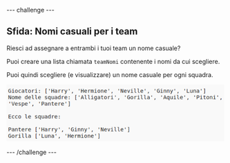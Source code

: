 \--- challenge \---

## Sfida: Nomi casuali per i team

Riesci ad assegnare a entrambi i tuoi team un nome casuale?

Puoi creare una lista chiamata `teamNomi` contenente i nomi da cui scegliere.

Puoi quindi scegliere (e visualizzare) un nome casuale per ogni squadra.

![screenshot](images/team-finished.png)

\--- /challenge \---